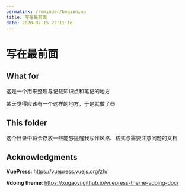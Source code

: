 ```yaml
---
permalink: /reminder/beginning
title: 写在最前面
date: 2020-07-15 22:11:16
---
```

# 写在最前面

## What for

这是一个用来整理与记载知识点和笔记的地方

某天觉得应该有一个这样的地方，于是就做了😎

## This folder

这个目录中将会存放一些能够提醒我写作风格、格式与需要注意问题的文档

## Acknowledgments

**VuePress**: <https://vuepress.vuejs.org/zh/>

**Vdoing theme**: <https://xugaoyi.github.io/vuepress-theme-vdoing-doc/>
